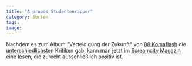 ```yaml
---
title: "A propos Studentenrapper"
category: Surfen
tags: 
image: 
---
```


Nachdem es zum Album "Verteidigung der Zukunft" von [88:Komaflash](http://www.88komaflash.de) die [unterschiedlichsten](http://www.misantropolis.de/2006/09/mk-zwo/) Kritiken gab, kann man jetzt im [Screamcity Magazin](http://www.screamcity.de/?p=27) eine lesen, die zurecht ausschließlich positiv ist.